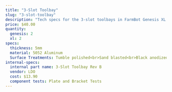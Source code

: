 ```yaml
---
title: "3-Slot Toolbay"
slug: "3-slot-toolbay"
description: "Tech specs for the 3-slot toolbays in FarmBot Genesis XL. Visit [our shop](http://shop.farm.bot) to purchase parts."
price: $40.00
quantity:
  genesis: 2
  xl: 2
specs:
  thickness: 5mm
  material: 5052 Aluminum
  Surface Treatments: Tumble polished<br>Sand blasted<br>Black anodized<br>Laser engraved logo
internal-specs:
  internal part name: 3-Slot Toolbay Rev B
  vendor: LDO
  cost: $13.90
  component tests: Plate and Bracket Tests
---
```

